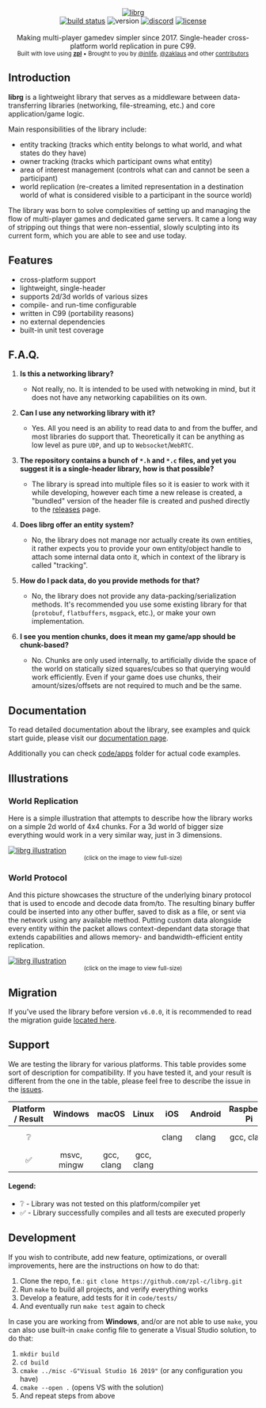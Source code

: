<div align="center">
    <a href="https://github.com/zpl-c/librg"><img src="https://user-images.githubusercontent.com/2182108/83804073-40d23c80-a6b6-11ea-8bee-52a42ed45bed.png" alt="librg" /></a>
</div>

<div align="center">
    <a href="https://github.com/zpl-c/librg/actions"><img src="https://img.shields.io/github/workflow/status/zpl-c/librg/tests?label=Tests&style=for-the-badge" alt="build status" /></a>
    <img src="https://img.shields.io/github/package-json/v/zpl-c/librg?style=for-the-badge" alt="version" /></a>
    <a href="https://discord.gg/2fZVEym"><img src="https://img.shields.io/discord/354670964400848898?color=7289DA&style=for-the-badge" alt="discord" /></a>
    <a href="LICENSE"><img src="https://img.shields.io/github/license/zpl-c/librg?style=for-the-badge" alt="license" /></a>
</div>

<br />

<div align="center">
  Making multi-player gamedev simpler since 2017. Single-header cross-platform world replication in pure C99.
</div>

<div align="center">
  <sub>
    Built with love using <a href="https://github.com/zpl-c/zpl"><strong>zpl</strong></a>
    &bull; Brought to you by <a href="https://github.com/inlife">@inlife</a>,
    <a href="https://github.com/zaklaus">@zaklaus</a>
    and other <a href="https://github.com/zpl-c/librg/graphs/contributors">contributors</a>
  </sub>
</div>

## Introduction

**librg** is a lightweight library that serves as a middleware between data-transferring libraries (networking, file-streaming, etc.) and core application/game logic.

Main responsibilities of the library include:
 * entity tracking (tracks which entity belongs to what world, and what states do they have)
 * owner tracking (tracks which participant owns what entity)
 * area of interest management (controls what can and cannot be seen a participant)
 * world replication (re-creates a limited representation in a destination world of what is considered visible to a participant in the source world)

The library was born to solve complexities of setting up and managing the flow of multi-player games and dedicated game servers.
It came a long way of stripping out things that were non-essential, slowly sculpting into its current form, which you are able to see and use today.

## Features

 * cross-platform support
 * lightweight, single-header
 * supports 2d/3d worlds of various sizes
 * compile- and run-time configurable
 * written in C99 (portability reasons)
 * no external dependencies
 * built-in unit test coverage

## F.A.Q.

1.  **Is this a networking library?**

    * Not really, no. It is intended to be used with netwoking in mind, but it does not have any networking capabilities on its own.

2. **Can I use any networking library with it?**

    * Yes. All you need is an ability to read data to and from the buffer, and most libraries do support that. Theoretically it can be anything as low level as pure `UDP`, and up to `Websocket`/`WebRTC`.

3. **The repository contains a bunch of `*.h` and `*.c` files, and yet you suggest it is a single-header library, how is that possible?**

    * The library is spread into multiple files so it is easier to work with it while developing, however each time a new release is created, a "bundled" version of the header file is created and pushed directly to the [releases](https://github.com/zpl-c/librg/releases) page.

4. **Does librg offer an entity system?**

     * No, the library does not manage nor actually create its own entities, it rather expects you to provide your own entity/object handle to attach some internal data onto it, which in context of the library is called "tracking".

5. **How do I pack data, do you provide methods for that?**

    * No, the library does not provide any data-packing/serialization methods. It's recommended you use some existing library for that (`protobuf`, `flatbuffers`, `msgpack`, etc.), or make your own implementation.

6. **I see you mention chunks, does it mean my game/app should be chunk-based?**

    * No. Chunks are only used internally, to artificially divide the space of the world on statically sized squares/cubes so that querying would work efficiently. Even if your game does use chunks, their amount/sizes/offsets are not required to much and be the same.

## Documentation

To read detailed documentation about the library, see examples and quick start guide, please visit our [documentation page](https://zpl-c.github.io/librg/#/quickstart).

Additionally you can check [code/apps](code/apps) folder for actual code examples.

## Illustrations

### World Replication

Here is a simple illustration that attempts to describe how the library works on a simple 2d world of 4x4 chunks.
For a 3d world of bigger size everything would work in a very similar way, just in 3 dimensions.

<a href="https://user-images.githubusercontent.com/2182108/83945607-87d64400-a814-11ea-8897-3c268b26b0f7.png" target="_blank">
  <img src="https://user-images.githubusercontent.com/2182108/83945607-87d64400-a814-11ea-8897-3c268b26b0f7.png" alt="librg illustration" />
</a>

<div align="center">
  <sub>(click on the image to view full-size)</sub>
</div>

### World Protocol

And this picture showcases the structure of the underlying binary protocol that is used to encode and decode data from/to. The resulting binary buffer could be inserted into any other buffer, saved to disk as a file, or sent via the network using any available method. Putting custom data alongside every entity within the packet allows context-dependant data storage that extends capabilities and allows memory- and bandwidth-efficient entity replication.

<a href="https://user-images.githubusercontent.com/2182108/181923801-0bf79469-a2af-4c57-bfaa-2ac93ccd4d77.png" target="_blank">
  <img src="https://user-images.githubusercontent.com/2182108/181923801-0bf79469-a2af-4c57-bfaa-2ac93ccd4d77.png" alt="librg illustration" />
</a>

<div align="center">
  <sub>(click on the image to view full-size)</sub>
</div>

## Migration

If you've used the library before version `v6.0.0`, it is recommended to read the migration guide [located here](https://zpl-c.github.io/librg/#/migration).

## Support

We are testing the library for various platforms. This table provides some sort of description for compatibility.
If you have tested it, and your result is different from the one in the table, please feel free to describe the issue in the [issues](https://github.com/zpl-c/librg/issues).


|  Platform / Result | Windows       | macOS         | Linux         | iOS           | Android       | Raspberry Pi  | OpenBSD       | FreeBSD       | Emscripten    |
|:------------------:|:-------------:|:-------------:|:-------------:|:-------------:|:-------------:|:-------------:|:-------------:|:-------------:|:-------------:|
| ❔                 |               |               |               | clang         | clang         | gcc, clang    | gcc, clang    | gcc, clang    |               |
| ✅                 | msvc, mingw   | gcc, clang    | gcc, clang    |               |               |               |               |               | emcc          |

#### Legend:

* ❔ - Library was not tested on this platform/compiler yet
* ✅ - Library successfully compiles and all tests are executed properly


## Development

If you wish to contribute, add new feature, optimizations, or overall improvements, here are the instructions on how to do that:

1. Clone the repo, f.e.: `git clone https://github.com/zpl-c/librg.git`
2. Run `make` to build all projects, and verify everything works
3. Develop a feature, add tests for it in `code/tests/`
4. And eventually run `make test` again to check

In case you are working from **Windows**, and/or are not able to use `make`, you can also use built-in `cmake` config file to generate a Visual Studio solution, to do that:

1. `mkdir build`
2. `cd build`
3. `cmake ../misc -G"Visual Studio 16 2019"` (or any configuration you have)
4. `cmake --open .` (opens VS with the solution)
5. And repeat steps from above

